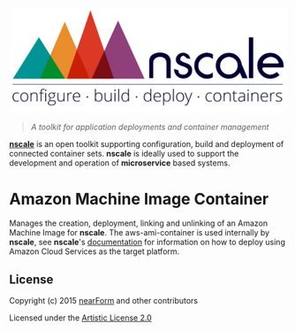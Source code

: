 <a href='http://nscale.nearform.com'>![logo][]</a>

> _A toolkit for application deployments and container management_

__[nscale]__ is an open toolkit supporting configuration, build and deployment of connected container sets. __nscale__ is ideally used to support the development and operation of __microservice__ based systems.

# Amazon Machine Image Container
Manages the creation, deployment, linking and unlinking of an Amazon Machine Image for __nscale__. The
aws-ami-container is used internally by __nscale__, see __nscale__'s [documentation] for information on how
to deploy using Amazon Cloud Services as the target platform.


## License
Copyright (c) 2015 [nearForm] and other contributors

Licensed under the [Artistic License 2.0]


[nscale]: http://nscale.nearform.com
[logo]: ./_imgs/logo.png
[nearForm]: http://nearform.com
[documentation]: http://github.com/nearform/nscale-docs
[Artistic License 2.0]:./LICENSE

